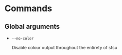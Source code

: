 # Commands

## Global arguments

- `--no-color`

  Disable colour output throughout the entirety of sfsu

